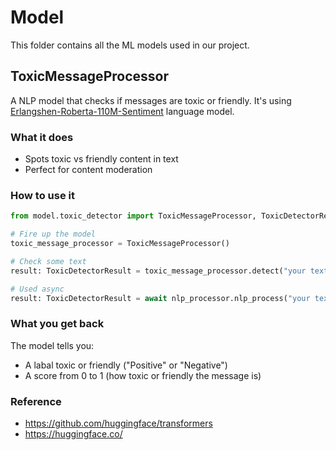 # Model

This folder contains all the ML models used in our project.

## ToxicMessageProcessor
A NLP model that checks if messages are toxic or friendly. It's using [Erlangshen-Roberta-110M-Sentiment](https://huggingface.co/IDEA-CCNL/Erlangshen-Roberta-110M-Sentiment) language model.

### What it does
- Spots toxic vs friendly content in text
- Perfect for content moderation

### How to use it
```python
from model.toxic_detector import ToxicMessageProcessor, ToxicDetectorResult

# Fire up the model
toxic_message_processor = ToxicMessageProcessor()

# Check some text
result: ToxicDetectorResult = toxic_message_processor.detect("your text here")

# Used async
result: ToxicDetectorResult = await nlp_processor.nlp_process("your text here")
```

### What you get back
The model tells you:
- A labal toxic or friendly ("Positive" or "Negative")
- A score from 0 to 1 (how toxic or friendly the message is)

### Reference
- https://github.com/huggingface/transformers
- https://huggingface.co/
